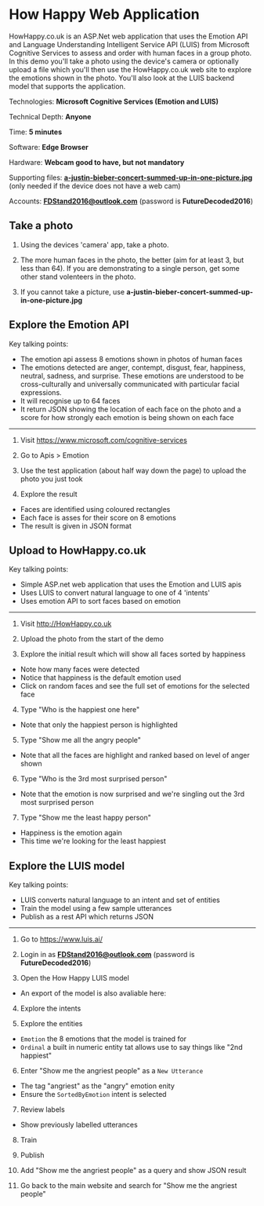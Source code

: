 # How Happy Web Application
HowHappy.co.uk is an ASP.Net web application that uses the Emotion API and Language Understanding Intelligent Service API (LUIS) from Microsoft Cognitive Services to assess and  order with human faces in a group photo. In this demo you'll take a photo using the device's camera or optionally upload a file which you'll then use the HowHappy.co.uk web site to explore the emotions shown in the photo. You'll also look at the LUIS backend model that supports the application.

Technologies: **Microsoft Cognitive Services (Emotion and LUIS)**

Technical Depth: **Anyone**

Time: **5 minutes**

Software: **Edge Browser**

Hardware: **Webcam good to have, but not mandatory**

Supporting files: **[a-justin-bieber-concert-summed-up-in-one-picture.jpg](https://raw.githubusercontent.com/dxuk/Future-Decoded-2016-Stand-Demos/master/How%20Happy%20Web%20Application/a-justin-bieber-concert-summed-up-in-one-picture.jpg)** (only needed if the device does not have a web cam)

Accounts: **FDStand2016@outlook.com** (password is **FutureDecoded2016**)

## Take a photo
1. Using the devices 'camera' app, take a photo.

2. The more human faces in the photo, the better (aim for at least 3, but less than 64). If you are demonstrating to a single person, get some other stand volenteers in the photo.

3. If you cannot take a picture, use **a-justin-bieber-concert-summed-up-in-one-picture.jpg**

## Explore the Emotion API
Key talking points:
* The emotion api assess 8 emotions shown in photos of human faces
* The emotions detected are anger, contempt, disgust, fear, happiness, neutral, sadness, and surprise. These emotions are understood to be cross-culturally and universally communicated with particular facial expressions.
* It will recognise up to 64 faces
* It return JSON showing the location of each face on the photo and a score for how strongly each emotion is being shown on each face

---

1. Visit https://www.microsoft.com/cognitive-services

2. Go to Apis > Emotion

3. Use the test application (about half way down the page) to upload the photo you just took

4. Explore the result
  * Faces are identified using coloured rectangles
  * Each face is asses for their score on 8 emotions
  * The result is given in JSON format

## Upload to HowHappy.co.uk
Key talking points:
* Simple ASP.net web application that uses the Emotion and LUIS apis
* Uses LUIS to convert natural language to one of 4 'intents'
* Uses emotion API to sort faces based on emotion

---

1. Visit http://HowHappy.co.uk

2. Upload the photo from the start of the demo

3. Explore the initial result which will show all faces sorted by happiness
  * Note how many faces were detected
  * Notice that happiness is the default emotion used
  * Click on random faces and see the full set of emotions for the selected face

4. Type "Who is the happiest one here"
  * Note that only the happiest person is highlighted

5. Type "Show me all the angry people"
  * Note that all the faces are highlight and ranked based on level of anger shown

6. Type "Who is the 3rd most surprised person"
  * Note that the emotion is now surprised and we're singling out the 3rd most surprised person

7. Type "Show me the least happy person"
  * Happiness is the emotion again
  * This time we're looking for the least happiest

## Explore the LUIS model
Key talking points:
* LUIS converts natural language to an intent and set of entities
* Train the model using a few sample utterances
* Publish as a rest API which returns JSON

---

1. Go to https://www.luis.ai/

2. Login in as **FDStand2016@outlook.com** (password is **FutureDecoded2016**)

3. Open the How Happy LUIS model
  * An export of the model is also avaliable here: 

4. Explore the intents

5. Explore the entities
  * `Emotion` the 8 emotions that the model is trained for
  * `Ordinal` a built in numeric entity tat allows use to say things like "2nd happiest"

6. Enter "Show me the angriest people" as a `New Utterance`
  * The tag "angriest" as the "angry" emotion enity
  * Ensure the `SortedByEmotion` intent is selected

7. Review labels
  * Show previously labelled utterances

8. Train 

9. Publish

10. Add "Show me the angriest people" as a query and show JSON result

11. Go back to the main website and search for "Show me the angriest people"
